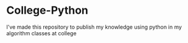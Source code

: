 # College-Python
I've made this repository to publish my knowledge using python in my algorithm classes at college 
